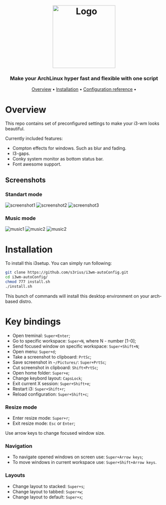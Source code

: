 <h1 align="center">
  <img src="images/logo.png" alt="Logo" height="200">
</h1>

<h3 align="center">Make your ArchLinux hyper fast and flexible with one script</h3>


<p align="center">
  <a href="#overview">Overview</a> •
  <a href="#installation">Installation</a> •
  <a href="#configuration-reference">Configuration reference</a> •
</p>

# Overview
  This repo contains set of preconfigured settings to make your i3-wm looks beautiful.
  
  Currently included features:  
  * Compton effects for windows. Such as blur and fading.
  * I3-gaps.
  * Conky system monitor as bottom status bar.
  * Font awesome support.
## Screenshots

### Standart mode

![screenshot1](images/screen1.png)
![screenshot2](images/screen2.png)
![screenshot3](images/screen3.png)

### Music mode

![music1](images/music_screen1.png)
![music2](images/music_screen2.png)
![music2](images/music_screen3.png)

# Installation
To install this i3setup. You can simply run following:
```bash
git clone https://github.com/s3rius/i3wm-autoConfig.git
cd i3wm-autoConfig/
chmod 777 install.sh
./install.sh
```
This bunch of commands will install this desktop environment on your arch-based distro.

# Key bindings

* Open treminal: `Super+Enter`;
* Go to specific workspace: `Super+N`, where N - number [1-0];
* Send focused window on specific workspace: `Super+Shift+N`;
* Open menu: `Super+d`;
* Take a screenshot to clipboard: `PrtSc`;
* Save screenshot in `~/Pictures/`: `Super+PrtSc`;
* Cut screenshot in clipboard: `Shift+PrtSc`;
* Open home folder: `Super+e`;
* Change keybord layout: `CapsLock`;
* Exit current X session: `Super+Shift+e`;
* Restart i3: `Super+Shift+r`;
* Reload configuration: `Super+Shift+c`;

### Resize mode
* Enter resize mode: `Super+r`;
* Exit resize mode: `Esc` or `Enter`;

Use arrow keys to change focused window size.

### Navigation
* To navigate opened windows on screen use: `Super+Arrow keys`;
* To move windows in current workspace use: `Super+Shift+Arrow keys`.
### Layouts
* Change layout to stacked: `Super+s`;
* Change layout to tabbed: `Super+w`;
* Change layout to default: `Super+x`;

